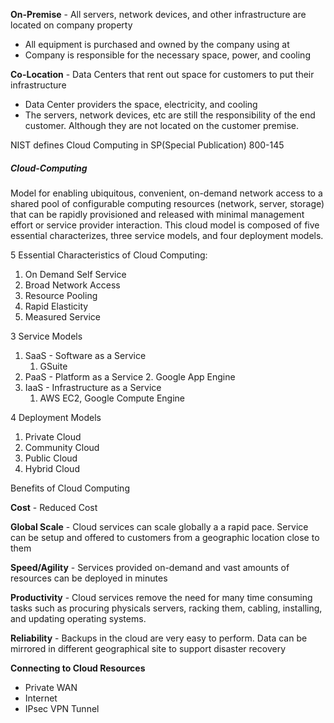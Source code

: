 
**On-Premise** - All servers, network devices, and other infrastructure are located on company property

- All equipment is purchased and owned by the company using at
- Company is responsible for the necessary space, power, and cooling

**Co-Location** - Data Centers that rent out space for customers to put their infrastructure

- Data Center providers the space, electricity, and cooling
- The servers, network devices, etc are still the responsibility of the end customer.  Although they are not located on the customer premise.  

NIST defines Cloud Computing in SP(Special Publication) 800-145

##### Cloud-Computing

Model for enabling ubiquitous, convenient, on-demand network access to a shared pool of configurable  computing resources (network, server, storage) that can be rapidly  provisioned and released with minimal management effort or service provider interaction.  This cloud model is composed of five essential characterizes, three service models, and four deployment models.  

5 Essential Characteristics of Cloud Computing:
1. On Demand Self Service
2. Broad Network Access
3. Resource Pooling
4. Rapid Elasticity
5. Measured Service

3 Service Models
1. SaaS - Software as a Service
	1. GSuite
2. PaaS - Platform as a Service 
	2. Google App Engine
3. IaaS - Infrastructure as a Service
	1. AWS EC2, Google Compute Engine

4 Deployment Models
1. Private Cloud
2. Community Cloud
3. Public Cloud
4. Hybrid Cloud

Benefits of Cloud Computing

**Cost** - Reduced Cost

**Global Scale** - Cloud services can scale globally a a rapid pace.  Service can be setup and offered to customers from a geographic location close to them

**Speed/Agility** - Services provided on-demand and vast amounts of resources can be deployed in minutes

**Productivity** -  Cloud services remove the need for many time consuming tasks such as procuring physicals servers, racking them, cabling, installing, and updating operating systems.  

**Reliability** - Backups in the cloud are very easy to perform.  Data can be mirrored in different geographical site to support disaster recovery


**Connecting to Cloud Resources**
- Private WAN
- Internet
- IPsec VPN Tunnel
